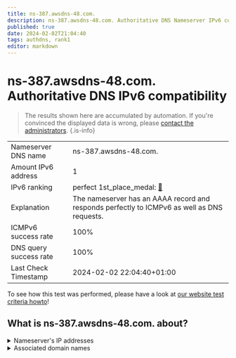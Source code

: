 ```yaml
---
title: ns-387.awsdns-48.com.
description: ns-387.awsdns-48.com. Authoritative DNS Nameserver IPv6 compatibility
published: true
date: 2024-02-02T21:04:40
tags: authdns, rank1
editor: markdown
---
```


# ns-387.awsdns-48.com. Authoritative DNS IPv6 compatibility

> The results shown here are accumulated by automation. If you're convinced the displayed data is wrong, please [contact the administrators](/howto/chat). 
{.is-info}




|   |   |
| - | - |
| Nameserver DNS name | ns-387.awsdns-48.com.
| Amount IPv6 address | 1
| IPv6 ranking | perfect 1st_place_medal: [🔗](/howto/ranking) |
| Explanation | The nameserver has an AAAA record and responds perfectly to ICMPv6 as well as DNS requests. |
| ICMPv6 success rate | 100%|
| DNS query success rate | 100% |
| Last Check Timestamp | 2024-02-02 22:04:40+01:00 |

To see how this test was performed, please have a look at [our website test criteria howto](/howto/testcriteria/authdns)!


## What is ns-387.awsdns-48.com. about?




<details>
<summary>Nameserver's IP addresses</summary>

2600:9000:5301:8300::1

</details>



<details>
<summary>Associated domain names</summary>

zoom.us

</details>
